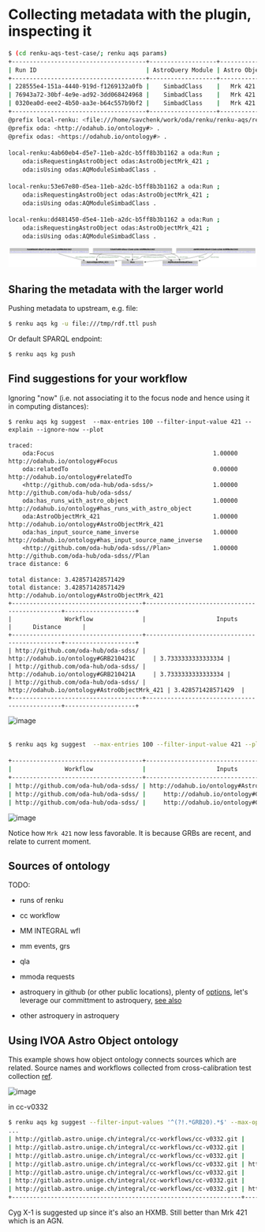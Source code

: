 # Collecting metadata with the plugin, inspecting it


```bash
$ (cd renku-aqs-test-case/; renku aqs params)
+--------------------------------------+-------------------+--------------+
| Run ID                               | AstroQuery Module | Astro Object |
+--------------------------------------+-------------------+--------------+
| 228555e4-151a-4440-919d-f1269132a0fb |    SimbadClass    |   Mrk 421    |
| 76943a72-30bf-4e9e-ad92-3dd068424968 |    SimbadClass    |   Mrk 421    |
| 0320ea0d-eee2-4b50-aa3e-b64c557b9bf2 |    SimbadClass    |   Mrk 421    |
+--------------------------------------+-------------------+--------------+
@prefix local-renku: <file:///home/savchenk/work/oda/renku/renku-aqs/renku-aqs-test-case/.renku/> .
@prefix oda: <http://odahub.io/ontology#> .
@prefix odas: <https://odahub.io/ontology#> .

local-renku:4ab60eb4-d5e7-11eb-a2dc-b5ff8b3b1162 a oda:Run ;
    oda:isRequestingAstroObject odas:AstroObjectMrk_421 ;
    oda:isUsing odas:AQModuleSimbadClass .

local-renku:53e67e80-d5ea-11eb-a2dc-b5ff8b3b1162 a oda:Run ;
    oda:isRequestingAstroObject odas:AstroObjectMrk_421 ;
    oda:isUsing odas:AQModuleSimbadClass .

local-renku:dd481450-d5e4-11eb-a2dc-b5ff8b3b1162 a oda:Run ;
    oda:isRequestingAstroObject odas:AstroObjectMrk_421 ;
    oda:isUsing odas:AQModuleSimbadClass .
 ```


![](subgraph.png)


## Sharing the metadata with the larger world

Pushing metadata to upstream, e.g. file:

```bash
$ renku aqs kg -u file:///tmp/rdf.ttl push
```

Or default SPARQL endpoint:

```bash
$ renku aqs kg push
```

## Find suggestions for your workflow


Ignoring "now" (i.e. not associating it to the focus node and hence using it in computing distances):


```
$ renku aqs kg suggest  --max-entries 100 --filter-input-value 421 --explain --ignore-now --plot

traced:
    oda:Focus                                             1.00000  http://odahub.io/ontology#Focus
    oda:relatedTo                                         0.00000  http://odahub.io/ontology#relatedTo
    <http://github.com/oda-hub/oda-sdss/>                 1.00000  http://github.com/oda-hub/oda-sdss/
    oda:has_runs_with_astro_object                        1.00000  http://odahub.io/ontology#has_runs_with_astro_object
    oda:AstroObjectMrk_421                                1.00000  http://odahub.io/ontology#AstroObjectMrk_421
    oda:has_input_source_name_inverse                     1.00000  http://odahub.io/ontology#has_input_source_name_inverse
    <http://github.com/oda-hub/oda-sdss//Plan>            1.00000  http://github.com/oda-hub/oda-sdss//Plan
trace distance: 6

total distance: 3.428571428571429
total distance: 3.428571428571429 http://odahub.io/ontology#AstroObjectMrk_421
+-------------------------------------+----------------------------------------------+--------------------+
|               Workflow              |                    Inputs                    |      Distance      |
+-------------------------------------+----------------------------------------------+--------------------+
| http://github.com/oda-hub/oda-sdss/ |     http://odahub.io/ontology#GRB210421C     | 3.7333333333333334 |
| http://github.com/oda-hub/oda-sdss/ |     http://odahub.io/ontology#GRB210421A     | 3.7333333333333334 |
| http://github.com/oda-hub/oda-sdss/ | http://odahub.io/ontology#AstroObjectMrk_421 | 3.428571428571429  |
+-------------------------------------+----------------------------------------------+--------------------+
```

![image](https://user-images.githubusercontent.com/3909535/141481430-f487319b-aca1-4ea2-b79a-a41923e5c530.png)




```bash

$ renku aqs kg suggest  --max-entries 100 --filter-input-value 421 --plot```

+-------------------------------------+----------------------------------------------+--------------------+
|               Workflow              |                    Inputs                    |      Distance      |
+-------------------------------------+----------------------------------------------+--------------------+
| http://github.com/oda-hub/oda-sdss/ | http://odahub.io/ontology#AstroObjectMrk_421 | 3.428571428571429  |
| http://github.com/oda-hub/oda-sdss/ |     http://odahub.io/ontology#GRB210421A     | 2.4317929154938036 |
| http://github.com/oda-hub/oda-sdss/ |     http://odahub.io/ontology#GRB210421C     | 2.431026469780614  |

```
![image](https://user-images.githubusercontent.com/3909535/141480299-6d50853a-f1e9-47ee-8134-aa9fb512cb23.png)


Notice how `Mrk 421` now less favorable. It is because GRBs are recent, and relate to current moment.


## Sources of ontology

TODO:
* runs of renku
* cc workflow
* MM INTEGRAL wfl
* mm events, grs
* qla

* mmoda requests
* astroquery in github (or other public locations), plenty of [options](https://github.com/search?q=astroquery+in%3Afile+extension%3Aipynb), let's leverage our committment  to astroquery, [see also](harvesting-public-sources.md)
* other astroquery in astroquery


## Using IVOA Astro Object ontology

This example shows how object ontology connects sources which are related. Source names and workflows collected from cross-calibration test collection [ref](...).

![image](https://user-images.githubusercontent.com/3909535/141535619-e48808e6-2154-456e-962b-1f341ca574d9.png)

in cc-v0332

```bash
$ renku aqs kg suggest --filter-input-values '^(?!.*GRB20).*$' --max-options 1500 --learn-inputs --explain  --ignore-now
...
| http://gitlab.astro.unige.ch/integral/cc-workflows/cc-v0332.git |     http://odahub.io/ontology#GRB210101A     | 12.68031496062992 |
| http://gitlab.astro.unige.ch/integral/cc-workflows/cc-v0332.git |     http://odahub.io/ontology#GRB080102A     | 12.68031496062992 |
| http://gitlab.astro.unige.ch/integral/cc-workflows/cc-v0332.git |     http://odahub.io/ontology#GRB080101A     | 12.68031496062992 |
| http://gitlab.astro.unige.ch/integral/cc-workflows/cc-v0332.git | http://odahub.io/ontology#AstroObjectMrk_421 | 12.68031496062992 |
| http://gitlab.astro.unige.ch/integral/cc-workflows/cc-v0332.git |    http://odahub.io/ontology/values#HerX1    |  7.38715063802749 |
| http://gitlab.astro.unige.ch/integral/cc-workflows/cc-v0332.git |    http://odahub.io/ontology/values#CygX1    | 5.013123617596461 |
| http://gitlab.astro.unige.ch/integral/cc-workflows/cc-v0332.git | http://odahub.io/ontology/values#EXO0331530  | 4.421476510067114 |
+-----------------------------------------------------------------+----------------------------------------------+-------------------+


```

Cyg X-1 is suggested up since it's also an HXMB. Still better than Mrk 421 which is an AGN.

